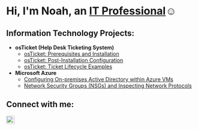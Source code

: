 <h1>Hi, I'm Noah, an <a href="https://linkedin.com/in/noahclaxtonward">IT Professional</a>☺</h1>

<h2> Information Technology Projects:</h2>

- <b>osTicket (Help Desk Ticketing System)</b>
  - [osTicket: Prerequisites and Installation](https://github.com/noahclaxton227/osticket-prereqs)
  - [osTicket: Post-Installation Configuration](https://github.com/noahclaxton227/post-install-config)
  - [osTicket: Ticket Lifecycle Examples](https://github.com/noahclaxton227/ticket-lifecycle)
- <b>Microsoft Azure</b>
  - [Configuring On-premises Active Directory within Azure VMs](https://github.com/noahclaxton227/configure-ad)
  - [Network Security Groups (NSGs) and Inspecting Network Protocols](https://github.com/noahclaxton227/azure-network-protocols)

<h2>Connect with me:</h2>

[<img align="left" alt="Josh | LinkedIn" width="22px" src="https://cdn.jsdelivr.net/npm/simple-icons@v3/icons/linkedin.svg" />][linkedin]

[linkedin]: https://linkedin.com/in/noahclaxtonward
